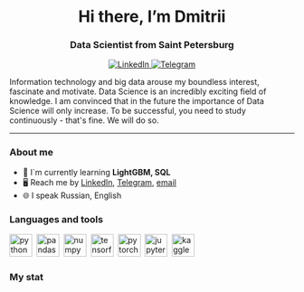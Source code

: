 <div id="header" align="center">
    <h1>Hi there, I’m Dmitrii</h1>
    <h3>Data Scientist from Saint Petersburg</h3>
</div>

<div align="center">
  <a href="https://www.linkedin.com/in/dmitrii-petrochenko-1b32a0274/">
    <img alt="LinkedIn" src="https://img.shields.io/badge/LinkedIn-blue?style=for-the-badge&logo=linkedin&logoColor=white">
  </a>
  <a href="https://t.me/dmit_ps">
    <img alt="Telegram" src="https://img.shields.io/badge/Telegram-blue?style=for-the-badge&logo=telegram&logoColor=white">
  </a>
</div>

Information technology and big data arouse my boundless interest, fascinate and motivate. Data Science is an incredibly exciting field of knowledge. I am convinced that in the future the importance of Data Science will only increase. To be successful, you need to study continuously - that's fine. We will do so.

---

### About me

- :seedling: I`m currently learning **LightGBM, SQL**
- :desktop_computer: Reach me by [LinkedIn](https://www.linkedin.com/in/dmitrii-petrochenko-1b32a0274/), [Telegram](https://t.me/dmit_ps), [email](mailto:dmit.ps.info@gmail.com)
- :globe_with_meridians: I speak Russian, English

### Languages and tools

<img src="https://cdn.jsdelivr.net/gh/devicons/devicon/icons/python/python-original.svg" title="python" width="40" height="40"/>&nbsp;
<img src="https://cdn.jsdelivr.net/gh/devicons/devicon/icons/pandas/pandas-original.svg" title="pandas" width="40" height="40"/>&nbsp;
<img src="https://cdn.jsdelivr.net/gh/devicons/devicon/icons/numpy/numpy-original.svg" title="numpy" width="40" height="40"/>&nbsp;
<img src="https://cdn.jsdelivr.net/gh/devicons/devicon/icons/tensorflow/tensorflow-original.svg" title="tensorflow" width="40" height="40"/>&nbsp;
<img src="https://cdn.jsdelivr.net/gh/devicons/devicon/icons/pytorch/pytorch-original.svg" title="pytorch" width="40" height="40"/>&nbsp;
<img src="https://cdn.jsdelivr.net/gh/devicons/devicon/icons/jupyter/jupyter-original.svg" title="jupyter" width="40" height="40"/>&nbsp;
<img src="https://cdn.jsdelivr.net/gh/devicons/devicon/icons/kaggle/kaggle-original.svg" title="kaggle" width="40" height="40"/>&nbsp;

### My stat

<div id="stat" align="center">
    <img src="http://github-profile-summary-cards.vercel.app/api/cards/profile-details?username=dmitps&theme=apprentice" alt=""/>
    <img src="http://github-profile-summary-cards.vercel.app/api/cards/most-commit-language?username=dmitps&theme=apprentice" alt=""/>
    <img src="http://github-profile-summary-cards.vercel.app/api/cards/stats?username=dmitps&theme=apprentice" alt=""/>
</div>
